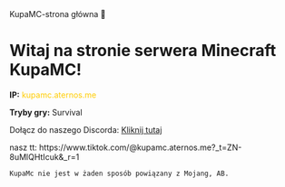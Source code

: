 <!DOCTYPE html>
<html lang="pl">
<head>
    <meta charset="UTF-8">
    <meta name="viewport" content="width=device-width, initial-scale=1.0">
    KupaMC-strona główna
    💩
</head>
<body>
    <h1>Witaj na stronie serwera Minecraft KupaMC!</h1>
    <p><strong>IP:</strong> <span style="color:#ffcc00;">kupamc.aternos.me</span></p>
    <p><strong>Tryby gry:</strong> Survival</p>
    <p>Dołącz do naszego Discorda: <a href="https://discord.gg/ETPSX8Qw" target="_blank">Kliknij tutaj</a></p>
    nasz tt:
https://www.tiktok.com/@kupamc.aternos.me?_t=ZN-8uMlQHtIcuk&_r=1

    KupaMc nie jest w żaden sposób powiązany z Mojang, AB. 
</body>
</html>

